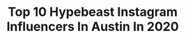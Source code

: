 ---
title: Top 10 Hypebeast Instagram Influencers In Austin In 2020
description: >-
  Find top hypebeast Instagram influencers in Austin in 2020. Most popular hashtags: #hypebeast #austin #agameoftones #portrait.
platform: Instagram
profiles:
  - username: "stylexkavya"
    fullname: >-
      Kavya | StylexKavya ™
    location: "United States"
    followers: 45742
    engagement: 198
    commentsToLikes: 0.089171
    avatar: "https://scontent-lhr8-1.cdninstagram.com/v/t51.2885-19/s320x320/84114558_230879084589542_4941055146118348800_n.jpg?_nc_ht=scontent-lhr8-1.cdninstagram.com&_nc_ohc=QmMPIvef9psAX8T9pYY&oh=6ea30a882d63c3dac8bf709e1c4b4a3c&oe=5EBB7B39"
    verified: false
    hashtags: "#houston, #mixingprints, #skincarereview, #agolde"
  - username: "j.mos"
    fullname: >-
      j.mos
    location: "United States"
    followers: 34045
    engagement: 240
    commentsToLikes: 0.037027
    avatar: "https://scontent-lhr8-1.cdninstagram.com/v/t51.2885-19/s320x320/91421498_1467603740086867_4844297268175568896_n.jpg?_nc_ht=scontent-lhr8-1.cdninstagram.com&_nc_ohc=p-NgfnjdxusAX8WZgaa&oh=ac5a2c41e41c129ea2dc9c45baa6df92&oe=5EBAB689"
    verified: false
    hashtags: "#heatercentral, #wanderlust, #doports, #photographyart"
  - username: "b.c.calico"
    fullname: >-
      Photographer Brendan Carroll
    location: "United States"
    followers: 5595
    engagement: 506
    commentsToLikes: 0.028128
    avatar: "https://scontent-ams4-1.cdninstagram.com/v/t51.2885-19/s320x320/15047970_199611323817767_5402516461149224960_a.jpg?_nc_ht=scontent-ams4-1.cdninstagram.com&_nc_ohc=HxpQhcbP2pQAX8N6OIr&oh=4df410307fe78e9cc70ae6a02b3ea97f&oe=5EB785D4"
    verified: false
    hashtags: "#photofilmy, #fashion, #nowherediary, #drivebyfilm"
  - username: "daku_saido"
    fullname: >-
      Mando
    location: "United States"
    followers: 20446
    engagement: 245
    commentsToLikes: 0.014039
    avatar: "https://scontent-ams4-1.cdninstagram.com/v/t51.2885-19/s320x320/81992548_2588142274616544_8339741910805512192_n.jpg?_nc_ht=scontent-ams4-1.cdninstagram.com&_nc_ohc=1rqJsUz5QREAX_EymQB&oh=1a4876c2f4b6d4e68f527f75c776beb0&oe=5EB2EA8B"
    verified: false
    hashtags: "#photooftheday, #nissangtr, #te37, #toyotires"
  - username: "derekjelliott"
    fullname: >-
      Derek Elliott
    location: "United States"
    followers: 10415
    engagement: 845
    commentsToLikes: 0.032758
    avatar: "https://scontent-amt2-1.cdninstagram.com/v/t51.2885-19/s320x320/58423590_1353631824761599_4942078611055181824_n.jpg?_nc_ht=scontent-amt2-1.cdninstagram.com&_nc_ohc=YKMmgp8JBTYAX_IjJa4&oh=1e1806549eecdb199671c97633d769a3&oe=5EB51064"
    verified: false
    hashtags: "#animation, #neocon2020, #tiktok, #funny"
  - username: "cookdrankeat"
    fullname: >-
      Scotty Scott
    location: "United States"
    followers: 22535
    engagement: 270
    commentsToLikes: 0.088700
    avatar: "https://scontent-bos3-1.cdninstagram.com/v/t51.2885-19/s320x320/54514050_834635236883677_5068628538236600320_n.jpg?_nc_ht=scontent-bos3-1.cdninstagram.com&_nc_ohc=A42IXZZJcVYAX8v9jrX&oh=e2c7a2a5cf5846d8c1d310f1b60870bc&oe=5EBBE727"
    verified: false
    hashtags: "#foodinfulencer, #meatsweats, #coffeeeee, #butfirstcoffee"
  - username: "shehan_chandrasoma"
    fullname: >-
      S H E H A N ~ ශේහාන් 🇱🇰🇺🇸
    location: "United States"
    followers: 2183
    engagement: 1797
    commentsToLikes: 0.139068
    avatar: "https://scontent-lhr8-1.cdninstagram.com/v/t51.2885-19/s320x320/72279306_438184023509731_817067203932192768_n.jpg?_nc_ht=scontent-lhr8-1.cdninstagram.com&_nc_ohc=2B9Xy6tEtWIAX-xUOZu&oh=b8f9c6478cdb0533d10ca1c3abccb010&oe=5E806BB4"
    verified: false
    hashtags: "#nike, #huracan, #ford, #circuitoftheamericas"
  - username: "diego_djdgaf"
    fullname: >-
      Diego Elizarraras ✪
    location: "United States"
    followers: 148055
    engagement: 121
    commentsToLikes: 0.056632
    avatar: "https://scontent-lhr8-1.cdninstagram.com/v/t51.2885-19/s320x320/75379778_2430259520628879_134869476402266112_n.jpg?_nc_ht=scontent-lhr8-1.cdninstagram.com&_nc_ohc=VxNsddbDg3kAX9pA5Rk&oh=1832c3de1ee7a88e1694f39b6d41a9fb&oe=5EBC1F8E"
    verified: false
    hashtags: "#sandiego, #kobebryant, #gucci, #portland"
  - username: "bapehawk"
    fullname: >-
      BapeHawk
    location: "United States"
    followers: 3071
    engagement: 1637
    commentsToLikes: 0.073314
    avatar: "https://scontent-ams4-1.cdninstagram.com/v/t51.2885-19/s320x320/71184424_414435775937054_3896460786960171008_n.jpg?_nc_ht=scontent-ams4-1.cdninstagram.com&_nc_ohc=OvVKB6NkHjcAX8pZdCf&oh=edb8499c6b752527f6ac621096b337c6&oe=5EBABD81"
    verified: false
    hashtags: "#dfwphotographer, #throwbackthursday, #srt8fam, #portlandcars"
  - username: "xstyles_00"
    fullname: >-
      ❌style Creation II DALLAS, TX
    location: "United States"
    followers: 2232
    engagement: 1268
    commentsToLikes: 0.062196
    avatar: "https://instagram.fkul16-1.fna.fbcdn.net/v/t51.2885-19/s320x320/66218436_984984331893094_4195849921938587648_n.jpg?_nc_ht=instagram.fkul16-1.fna.fbcdn.net&_nc_ohc=ibPMfXZTjcAAX8TVZfs&oh=cf90deb1770188a31e98993d5f797c17&oe=5EB8754A"
    verified: false
    hashtags: "#humaneffect, #portraitsvisuals, #special, #portraitenvy"
---
